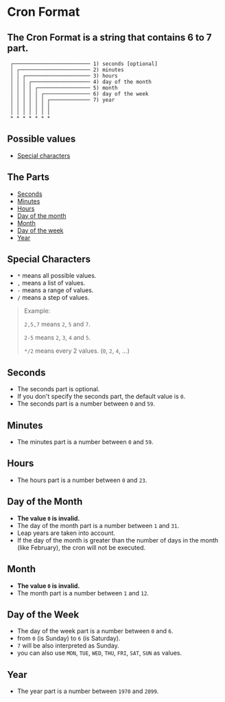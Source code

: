 # Cron Format

## The Cron Format is a string that contains 6 to 7 part.

```Text
 ┌───────────────────────── 1) seconds [optional]
 │ ┌─────────────────────── 2) minutes
 │ │ ┌───────────────────── 3) hours
 │ │ │ ┌─────────────────── 4) day of the month
 │ │ │ │ ┌───────────────── 5) month
 │ │ │ │ │ ┌─────────────── 6) day of the week
 │ │ │ │ │ │ ┌───────────── 7) year
 │ │ │ │ │ │ │
 │ │ │ │ │ │ │
 * * * * * * *
```

## Possible values
- [Special characters](#Special-characters)

## The Parts
- [Seconds](#Seconds)
- [Minutes](#Minutes)
- [Hours](#Hours)
- [Day of the month](#Day-of-the-month)
- [Month](#Month)
- [Day of the week](#Day-of-the-week)
- [Year](#Year)


## Special Characters
- `*` means all possible values.
- `,` means a list of values.
- `-` means a range of values.
- `/` means a step of values.

> Example:
>
> `2,5,7` means `2`, `5` and `7`.
>
> `2-5` means `2`, `3`, `4` and `5`.
>
> `*/2` means every 2 values. (`0`, `2`, `4`, ...)


## Seconds
- The seconds part is optional.
- If you don't specify the seconds part, the default value is `0`.
- The seconds part is a number between `0` and `59`.


## Minutes
- The minutes part is a number between `0` and `59`.

## Hours
- The hours part is a number between `0` and `23`.

## Day of the Month
- **The value `0` is invalid.**
- The day of the month part is a number between `1` and `31`.
- Leap years are taken into account.
- If the day of the month is greater than the number of days in the month (like February), the cron will not be executed.

## Month
- **The value `0` is invalid.**
- The month part is a number between `1` and `12`.

## Day of the Week
- The day of the week part is a number between `0` and `6`.
- from `0` (is Sunday) to `6` (is Saturday).
- `7` will be also interpreted as Sunday.
- you can also use `MON`, `TUE`, `WED`, `THU`, `FRI`, `SAT`, `SUN` as values.

## Year
- The year part is a number between `1970` and `2099`.
